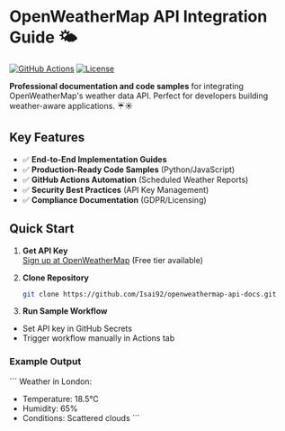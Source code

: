 # OpenWeatherMap API Integration Guide 🌤️

[![GitHub Actions](https://github.com/Isai92/openweathermap-api-docs/actions/workflows/weather.yml/badge.svg)](https://github.com/Isai92/openweathermap-api-docs/actions)
[![License](https://img.shields.io/badge/license-MIT-blue.svg)](LICENSE)

**Professional documentation and code samples** for integrating OpenWeatherMap's weather data API. Perfect for developers building weather-aware applications. ☔️☀️

## Key Features
- ✅ **End-to-End Implementation Guides**
- ✅ **Production-Ready Code Samples** (Python/JavaScript)
- ✅ **GitHub Actions Automation** (Scheduled Weather Reports)
- ✅ **Security Best Practices** (API Key Management)
- ✅ **Compliance Documentation** (GDPR/Licensing)

## Quick Start
1. **Get API Key**  
   [Sign up at OpenWeatherMap](https://openweathermap.org/api) (Free tier available)

2. **Clone Repository**  
   ```bash
   git clone https://github.com/Isai92/openweathermap-api-docs.git

3. **Run Sample Workflow**
* Set API key in GitHub Secrets
* Trigger workflow manually in Actions tab

### Example Output
´´´
Weather in London:
- Temperature: 18.5°C
- Humidity: 65%
- Conditions: Scattered clouds
´´´

